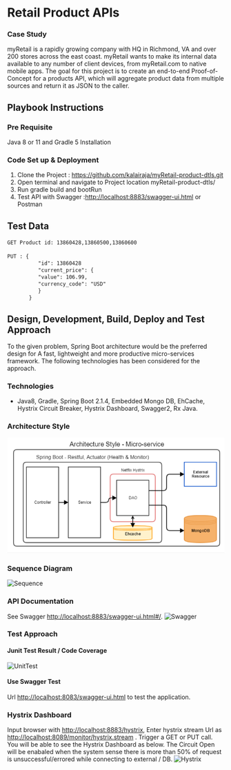 # Retail Product APIs 
### Case Study
myRetail is a rapidly growing company with HQ in Richmond, VA and over 200 stores across the east coast. myRetail wants to make its internal data available to any number of client devices, from myRetail.com to native mobile apps. 
The goal for this project is to create an end-to-end Proof-of-Concept for a products API, which will aggregate product data from multiple sources and return it as JSON to the caller.
## Playbook Instructions
### Pre Requisite
Java 8 or 11 and Gradle 5 Installation

### Code Set up & Deployment
1. Clone the Project : https://github.com/kalairaja/myRetail-product-dtls.git
2. Open terminal and navigate to Project location myRetail-product-dtls/
3. Run gradle build and bootRun
4. Test API with Swagger :<http://localhost:8883/swagger-ui.html> or Postman

## Test Data
    GET Product id: 13860428,13860500,13860600

    PUT : {
              "id": 13860428
              "current_price": {
              "value": 106.99,
              "currency_code": "USD"
              }
           }

## Design, Development, Build, Deploy and Test Approach
To the given problem, Spring Boot architecture would be the preferred design for A fast, lightweight and more productive micro-services framework. The following technologies has been considered for the approach.
### Technologies
- Java8, Gradle, Spring Boot 2.1.4, Embedded Mongo DB, EhCache, Hystrix Circuit Breaker, Hystrix Dashboard, Swagger2, Rx Java.
### Architecture Style
![Arch](src/main/resources/images/Arch_Style.PNG)
### Sequence Diagram
![Sequence](product-info/src/main/resources/images/Microservice-seq.PNG)
### API Documentation
See Swagger <http://localhost:8883/swagger-ui.html#/>.
![Swagger](myRetail-product-dtls/src/main/resources/images/swagger.PNG)

### Test Approach
#### Junit Test Result / Code Coverage
![UnitTest](myRetail-product-dtls/src/main/resources/images/UnitTestResult.PNG)

#### Use Swagger Test
Url <http://localhost:8083/swagger-ui.html> to test the application.

### Hystrix Dashboard
Input browser with <http://localhost:8883/hystrix>, Enter hystrix stream Url as <http://localhost:8089/monitor/hystrix.stream> .
Trigger a GET or PUT call. You will be able to see the Hystrix Dashboard as below. The Circuit Open will be enabaled when the system sense there is more than 50% of request is unsuccessful/errored while connecting to external / DB.
![Hystrix](myRetail-product-dtls/src/main/resources/images/Hystrix.PNG)
